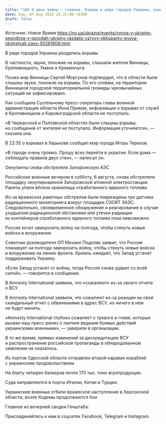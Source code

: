 ```yaml
---
title: "165-й день войны — главное. Взрывы в ряде городов Украины, новый обстрел Запорожской АЭС, Россия хочет заморозить войну на полгода"
date: Sun, 07 Aug 2022 22:31:00 +0300
draft: false
---
```

Источник: Новое Время https://nv.ua/ukraine/events/voyna-v-ukraine-segodnya-v-gorodah-ukrainy-razdalis-vzryvy-okkupanty-snova-obstrelyali-zaes-50261608.html


В ряде городов Украины раздались взрывы

 В частности, звуки, похожие на взрывы, слышали жители Винницы, Кропивницкого, Умани и Кременчуга.

Позже мэр Винницы Сергей Моргунов подтвердил, что в области были слышны звуки, похожие на взрывы. По его словам, на территории Винницкой городской территориальной громады чрезвычайных ситуаций не зафиксировано.

Как сообщила Суспільному пресс-секретарь главы военной администрации области Инна Примак, информации о взрывах от служб в Кропивницком и Кировоградской области не поступало.

 «В Черкасской и Полтавской областях были слышны взрывы, но сообщений от жителей не поступало. Информация уточняется», — сказала она.

В 22:35 о взрывах в Харькове сообщил мэр города Игорь Терехов.

«В городе очень громко. Прошу всех перейти в укрытие. Если дома — соблюдать правила двух стен», — написал он.

Оккупанты снова обстреляли Запорожскую АЭС

 Российские военные вечером в субботу, 6 августа, снова обстреляли площадку оккупированной Запорожской атомной электростанции. Ракеты упали вблизи хранилища отработанного ядерного топлива.

 Из-за вражеских ракетных обстрелов были повреждены три датчика радиационного мониторинга вокруг площадки СХОЯТ ЗАЭС. Следовательно, своевременное обнаружение и реагирование в случае ухудшения радиационной обстановки или утечки радиации из контейнеров отработанного ядерного топлива пока невозможно

Россия хочет заморозить войну на полгода, чтобы стянуть новые войска и вооружение

 Советник руководителя ОП Михаил Подоляк заявил, что Россия планирует на полгода заморозить войну, чтобы стянуть новые войска и вооружение на линию фронта. Кремль ожидает, что Запад устанет поддерживать Украину.

 «Если Запад устанет от войны, тогда Россия снова ударит со всей силой», — говорится в сообщении.

В Amnesty International заявили, что «сожалеют» из-за своего отчета о ВСУ

 В Amnesty International заявили, что сожалеют из-за реакции на свой скандальный отчет с обвинениями в адрес ВСУ, но ничего в нем не будут менять.

 «Amnesty International глубоко сожалеет о тревоге и гневе, которые вызвал наш пресс-релиз о тактике ведения боевых действий украинскими военными», — заверили в организации.

 В то же время, прямых извинений за дискредитацию ВСУ и распространение российской пропаганды в обнародованном заявлении не оказалось.

Из портов Одесской области отправлен второй караван кораблей с украинским продовольствием

 На борту четырех балкеров почти 170 тыс. тонн агропродукции.

 Суда направляются в порты Италии, Китая и Турции.

Украинские военные отбили вражеское наступление в Херсонской области, возле Кодемы продолжаются бои

 Главное из вечерней сводки Генштаба:

Присоединяйтесь к нам в соцсетях Facebook, Telegram и Instagram.
